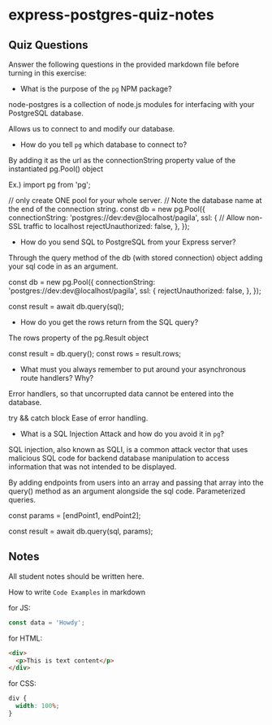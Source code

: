 # express-postgres-quiz-notes

## Quiz Questions

Answer the following questions in the provided markdown file before turning in this exercise:

- What is the purpose of the `pg` NPM package?

node-postgres is a collection of node.js modules for interfacing with your PostgreSQL database.

Allows us to connect to and modify our database.

- How do you tell `pg` which database to connect to?

By adding it as the url as the connectionString property value of the instantiated pg.Pool() object

Ex.)
import pg from 'pg';

// only create ONE pool for your whole server.
// Note the database name at the end of the connection string.
const db = new pg.Pool({
connectionString: 'postgres://dev:dev@localhost/pagila',
ssl: {
// Allow non-SSL traffic to localhost
rejectUnauthorized: false,
},
});

- How do you send SQL to PostgreSQL from your Express server?

Through the query method of the db (with stored connection) object adding your sql code in as an argument.

const db = new pg.Pool({
connectionString: 'postgres://dev:dev@localhost/pagila',
ssl: {
rejectUnauthorized: false,
},
});

const result = await db.query(sql);

- How do you get the rows return from the SQL query?

The rows property of the pg.Result object

const result = db.query();
const rows = result.rows;

- What must you always remember to put around your asynchronous route handlers? Why?

Error handlers, so that uncorrupted data cannot be entered into the database.

try && catch block
Ease of error handling.

- What is a SQL Injection Attack and how do you avoid it in `pg`?

SQL injection, also known as SQLI, is a common attack vector that uses malicious SQL code for backend database manipulation to access information that was not intended to be displayed.

By adding endpoints from users into an array and passing that array into the query() method as an argument alongside the sql code.
Parameterized queries.

const params = [endPoint1, endPoint2];

const result = await db.query(sql, params);

## Notes

All student notes should be written here.

How to write `Code Examples` in markdown

for JS:

```javascript
const data = 'Howdy';
```

for HTML:

```html
<div>
  <p>This is text content</p>
</div>
```

for CSS:

```css
div {
  width: 100%;
}
```
